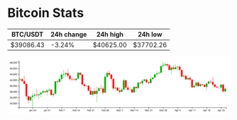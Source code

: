# Bitcoin Stats

BTC/USDT|24h change|24h high|24h low|
|---|---|---|---|
|$39086.43|-3.24%|$40625.00|$37702.26|

<img src="./chart.svg">
